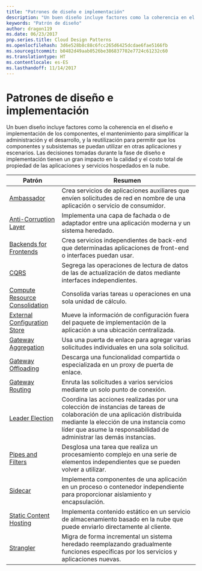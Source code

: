 ```yaml
---
title: "Patrones de diseño e implementación"
description: "Un buen diseño incluye factores como la coherencia en el diseño e implementación de los componentes, el mantenimiento para simplificar la administración y el desarrollo, y la reutilización para permitir que los componentes y subsistemas se puedan utilizar en otras aplicaciones y escenarios. Las decisiones tomadas durante la fase de diseño e implementación tienen un gran impacto en la calidad y el costo total de propiedad de las aplicaciones y servicios hospedados en la nube."
keywords: "Patrón de diseño"
author: dragon119
ms.date: 06/23/2017
pnp.series.title: Cloud Design Patterns
ms.openlocfilehash: 3d6e528b8c88c6fcc265d6425dcdae6fae5166fb
ms.sourcegitcommit: b0482d49aab0526be386837702e7724c61232c60
ms.translationtype: HT
ms.contentlocale: es-ES
ms.lasthandoff: 11/14/2017
---
```

# <a name="design-and-implementation-patterns"></a>Patrones de diseño e implementación

Un buen diseño incluye factores como la coherencia en el diseño e implementación de los componentes, el mantenimiento para simplificar la administración y el desarrollo, y la reutilización para permitir que los componentes y subsistemas se puedan utilizar en otras aplicaciones y escenarios. Las decisiones tomadas durante la fase de diseño e implementación tienen un gran impacto en la calidad y el costo total de propiedad de las aplicaciones y servicios hospedados en la nube.

| Patrón | Resumen |
| ------- | ------- |
| [Ambassador](../ambassador.md) | Crea servicios de aplicaciones auxiliares que envíen solicitudes de red en nombre de una aplicación o servicio de consumidor. |
| [Anti-Corruption Layer](../anti-corruption-layer.md) | Implementa una capa de fachada o de adaptador entre una aplicación moderna y un sistema heredado. |
| [Backends for Frontends](../backends-for-frontends.md) | Crea servicios independientes de back-end que determinadas aplicaciones de front-end o interfaces puedan usar. |
| [CQRS](../cqrs.md) | Segrega las operaciones de lectura de datos de las de actualización de datos mediante interfaces independientes. |
| [Compute Resource Consolidation](../compute-resource-consolidation.md) | Consolida varias tareas u operaciones en una sola unidad de cálculo. |
| [External Configuration Store](../external-configuration-store.md) | Mueve la información de configuración fuera del paquete de implementación de la aplicación a una ubicación centralizada. |
| [Gateway Aggregation](../gateway-aggregation.md) | Usa una puerta de enlace para agregar varias solicitudes individuales en una sola solicitud. |
| [Gateway Offloading](../gateway-offloading.md) | Descarga una funcionalidad compartida o especializada en un proxy de puerta de enlace. |
| [Gateway Routing](../gateway-routing.md) | Enruta las solicitudes a varios servicios mediante un solo punto de conexión. |
| [Leader Election](../leader-election.md) | Coordina las acciones realizadas por una colección de instancias de tareas de colaboración de una aplicación distribuida mediante la elección de una instancia como líder que asume la responsabilidad de administrar las demás instancias. |
| [Pipes and Filters](../pipes-and-filters.md) | Desglosa una tarea que realiza un procesamiento complejo en una serie de elementos independientes que se pueden volver a utilizar. |
| [Sidecar](../sidecar.md) | Implementa componentes de una aplicación en un proceso o contenedor independiente para proporcionar aislamiento y encapsulación. |
| [Static Content Hosting](../static-content-hosting.md) | Implementa contenido estático en un servicio de almacenamiento basado en la nube que puede enviarlo directamente al cliente. |
| [Strangler](../strangler.md) | Migra de forma incremental un sistema heredado reemplazando gradualmente funciones específicas por los servicios y aplicaciones nuevas. |